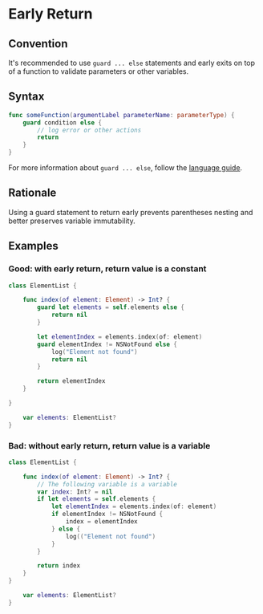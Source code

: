 # Early Return

## Convention

It's recommended to use `guard ... else` statements and early exits on top of a function to validate parameters or other variables.

## Syntax
``` swift
func someFunction(argumentLabel parameterName: parameterType) {
    guard condition else {
        // log error or other actions
        return
    }
}
```
For more information about `guard ... else`, follow the [language guide](https://docs.swift.org/swift-book/LanguageGuide/ControlFlow.html#ID525).

## Rationale

Using a guard statement to return early prevents parentheses nesting and better preserves variable immutability.

## Examples

### Good: with early return, return value is a constant

```swift
class ElementList {

    func index(of element: Element) -> Int? {
        guard let elements = self.elements else {
            return nil
        }

        let elementIndex = elements.index(of: element)
        guard elementIndex != NSNotFound else {
            log("Element not found")
            return nil
        }

        return elementIndex
    }

}

    var elements: ElementList?
}

```

### Bad: without early return, return value is a variable

```swift
class ElementList {

    func index(of element: Element) -> Int? {
        // The following variable is a variable
        var index: Int? = nil
        if let elements = self.elements {
            let elementIndex = elements.index(of: element)
            if elementIndex != NSNotFound {
                index = elementIndex
            } else {
                log(("Element not found")
            }
        }

        return index
    }
}

    var elements: ElementList?
}

```
